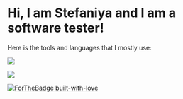 
# Hi, I am Stefaniya and I am a software tester!

Here is the tools and languages that I mostly use:

  <a href="https://skillicons.dev">
    <img src="https://skillicons.dev/icons?i=cs,js,html,css,postman,docker,dotnet,visualstudio,vscode,nodejs,github,selenium,grafana,prometheus,mongodb,mysql,windows,wordpress&perline=6" />
  </a>
</p>

  <img src="https://github-readme-stats.vercel.app/api/top-langs/?username=StefRuseva88&theme=synthwave" />
</p>

  <a href="https://GitHub.com/Naereen/">
    <img src="http://ForTheBadge.com/images/badges/built-with-love.svg" alt="ForTheBadge built-with-love">
  </a>
</p>
